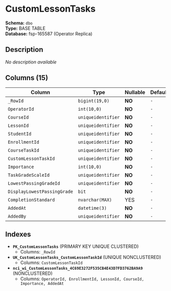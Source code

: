# CustomLessonTasks

**Schema:** `dbo`  
**Type:** BASE TABLE  
**Database:** fsp-165587 (Operator Replica)

## Description

*No description available*

## Columns (15)

| Column | Type | Nullable | Default | Keys | Description |
|--------|------|----------|---------|------|-------------|
| `_RowId` | `bigint(19,0)` | **NO** | `-` | PK | - |
| `OperatorId` | `int(10,0)` | **NO** | `-` | - | - |
| `CourseId` | `uniqueidentifier` | **NO** | `-` | - | - |
| `LessonId` | `uniqueidentifier` | **NO** | `-` | - | - |
| `StudentId` | `uniqueidentifier` | **NO** | `-` | - | - |
| `EnrollmentId` | `uniqueidentifier` | **NO** | `-` | - | - |
| `CourseTaskId` | `uniqueidentifier` | **NO** | `-` | - | - |
| `CustomLessonTaskId` | `uniqueidentifier` | **NO** | `-` | - | - |
| `Importance` | `int(10,0)` | **NO** | `-` | - | - |
| `TaskGradeScaleId` | `uniqueidentifier` | **NO** | `-` | - | - |
| `LowestPassingGradeId` | `uniqueidentifier` | **NO** | `-` | - | - |
| `DisplayLowestPassingGrade` | `bit` | **NO** | `-` | - | - |
| `CompletionStandard` | `nvarchar(MAX)` | YES | `-` | - | - |
| `AddedAt` | `datetime(3)` | **NO** | `-` | - | - |
| `AddedBy` | `uniqueidentifier` | **NO** | `-` | - | - |

## Indexes

- **`PK_CustomLessonTasks`** (PRIMARY KEY UNIQUE CLUSTERED)
  - Columns: `_RowId`
- **`UK_CustomLessonTasks_CustomLessonTaskId`** (UNIQUE NONCLUSTERED)
  - Columns: `CustomLessonTaskId`
- **`nci_wi_CustomLessonTasks_4C69E3272F535CB4E43D7FD3762BA9A9`** (NONCLUSTERED)
  - Columns: `OperatorId, EnrollmentId, LessonId, CourseId, Importance, AddedAt`
